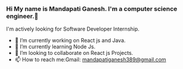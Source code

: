 ### Hi My name is Mandapati Ganesh. I'm a computer science engineer.👋
I'm actively looking for Software Developer Internship.
- 🔭 I’m currently working on React js and Java.
- 🌱 I’m currently learning Node Js.
- 👯 I’m looking to collaborate on React js Projects. 
- 📫 How to reach me:Gmail: mandapatiganesh389@gmail.com

